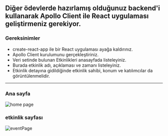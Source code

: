 ## Diğer ödevlerde hazırlamış olduğunuz backend'i kullanarak Apollo Client ile React uygulaması geliştirmeniz gerekiyor.

### Gereksinimler

- create-react-app ile bir React uygulaması ayağa kaldırınız.
- Apollo Client kurulumunu gerçekleştiriniz.
- Veri setinde bulunan Etkinlikleri anasayfada listeleyiniz.
- Burada etkinlik adı, açıklaması ve zamanı listeleyiniz.
- Etkinlik detayına gidildiğinde etkinlik sahibi, konum ve katılımcılar da görüntülenmelidir.

----------

### Ana sayfa
![home page](https://i.ibb.co/5YrHM5s/Ads-z.png)

### etkinlik sayfası
![eventPage](https://i.ibb.co/JQ52T5m/Ads-z.png)